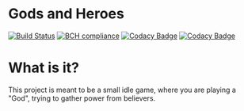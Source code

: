 # Gods and Heroes

[![Build Status](https://travis-ci.org/Idrinth/Gods-And-Heroes.svg?branch=master)](https://travis-ci.org/Idrinth/Gods-And-Heroes)
[![BCH compliance](https://bettercodehub.com/edge/badge/Idrinth/Gods-And-Heroes?branch=master)](https://bettercodehub.com/)
[![Codacy Badge](https://api.codacy.com/project/badge/Grade/68993ece183442ea9c3fc76332d8f502)](https://www.codacy.com/app/Idrinth/Gods-And-Heroes?utm_source=github.com&amp;utm_medium=referral&amp;utm_content=Idrinth/Gods-And-Heroes&amp;utm_campaign=Badge_Grade)
[![Codacy Badge](https://api.codacy.com/project/badge/Coverage/68993ece183442ea9c3fc76332d8f502)](https://www.codacy.com/app/Idrinth/Gods-And-Heroes?utm_source=github.com&amp;utm_medium=referral&amp;utm_content=Idrinth/Gods-And-Heroes&amp;utm_campaign=Badge_Coverage)

# What is it?

This project is meant to be a small idle game, where you are playing a "God", trying to gather power from believers.
